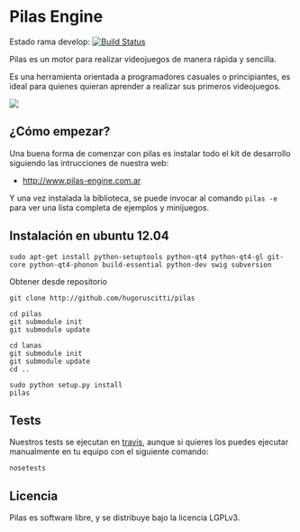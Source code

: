 # Pilas Engine

Estado rama develop: [![Build Status](https://travis-ci.org/hugoruscitti/pilas.png?branch=develop)](https://travis-ci.org/hugoruscitti/pilas)

Pilas es un motor para realizar videojuegos de manera rápida y sencilla.

Es una herramienta orientada a programadores casuales o principiantes, es ideal para quienes quieran aprender a realizar sus primeros videojuegos.

![](http://hugoruscitti.github.com/pilas/images/imagen-readme.png)

## ¿Cómo empezar?

Una buena forma de comenzar con pilas es instalar todo el kit de desarrollo siguiendo las intrucciones de nuestra web:

- http://www.pilas-engine.com.ar

Y una vez instalada la biblioteca, se puede invocar al comando ``pilas -e`` para ver una lista completa de ejemplos y minijuegos.


## Instalación en ubuntu 12.04

    sudo apt-get install python-setuptools python-qt4 python-qt4-gl git-core python-qt4-phonon build-essential python-dev swig subversion

Obtener desde repositorio

    git clone http://github.com/hugoruscitti/pilas
    
    cd pilas
    git submodule init
    git submodule update
    
    cd lanas
    git submodule init
    git submodule update
    cd ..
    
    sudo python setup.py install
    pilas
    
    
## Tests

Nuestros tests se ejecutan en [travis](https://travis-ci.org/hugoruscitti/pilas), aunque
si quieres los puedes ejecutar manualmente en tu equipo con el siguiente comando:

    nosetests

## Licencia

Pilas es software libre, y se distribuye bajo la licencia LGPLv3.
